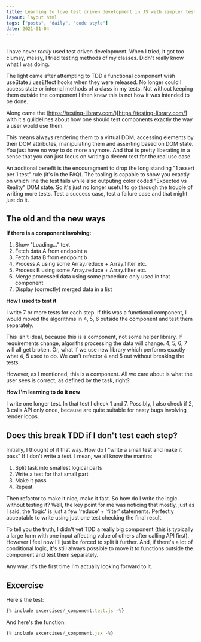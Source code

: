 ```yaml
---
title: Learning to love test driven development in JS with simpler tests
layout: layout.html
tags: ["posts", "daily", "code style"]
date: 2021-01-04
---
```


##

I have never _really_ used test driven development. When I tried, it got too clumsy, messy, I tried testing methods of my classes. Didn't really know what I was doing.

The light came after attempting to TDD a functional component wish useState / useEffect hooks when they were released. No longer could I access state or internal methods of a class in my tests. Not without keeping them outside the component I then knew this is not how it was intended to be done.

Along came the (https://testing-library.com/)[https://testing-library.com/] with it's guildelines about how one should test components exactly the way a user would use them.

This means always rendering them to a virtual DOM, accessing elements by their DOM attributes, manipulating them and asserting based on DOM state. You just have no way to do more anymore. And that is pretty liberating in a sense that you can just focus on writing a decent test for the real use case.

An additonal benefit is the encouragment to drop the long standing "1 assert per 1 test" rule (it's in the FAQ). The tooling is capable to show you exactly on which line the test fails while also outputing color coded "Expected vs Reality" DOM state. So it's just no longer useful to go through the trouble of writing more tests. Test a success case, test a failure case and that might just do it.

## The old and the new ways

**If there is a component involving:**

1. Show "Loading..." text
2. Fetch data A from endpoint a
3. Fetch data B from endpoint b
4. Process A using some Array.reduce + Array.filter etc.
5. Process B using some Array.reduce + Array.filter etc.
6. Merge processed data using some procedure only used in that component
7. Display (correctly) merged data in a list

**How I used to test it**

I write 7 or more tests for each step. If this was a functional component, I would moved the algorithms in 4, 5, 6 outside the component and test them separately.

This isn't ideal, because this is a component, not some helper library. If requirements change, algoriths processing the data will change. 4, 5, 6, 7 will all get broken. Or, what if we use new library which performs exactly what 4, 5 used to do. We can't refactor 4 and 5 out without breaking the tests.

However, as I mentioned, this is a component. All we care about is what the user sees is correct, as defined by the task, right?

**How I'm learning to do it now**

I write one longer test. In that test I check 1 and 7. Possibly, I also check if 2, 3 calls API only once, because are quite suitable for nasty bugs involving render loops.

## Does this break TDD if I don't test each step?

Initially, I thought of it that way. How do I "write a small test and make it pass" If I don't write a test. I mean, we all know the mantra:

1. Split task into smallest logical parts
2. Write a test for that small part
3. Make it pass
4. Repeat

Then refactor to make it nice, make it fast. So how do I write the logic without testing it? Well, the key point for me was noticing that mostly, just as I said, the 'logic' is just a few 'reduce' + 'filter' statements. Perfectly acceptable to write using just one test checking the final result.

To tell you the truth, I didn't yet TDD a really big component (this is typically a large form with one input affecting value of others after calling API first). However I feel now I'll just be forced to split it further. And, if there's a lot of conditional logic, it's still always possible to move it to functions outside the component and test them separately.

Any way, it's the first time I'm actually looking forward to it.

## Excercise

Here's the test:

```js
{% include excercises/_component.test.js -%}
```

And here's the function:

```js
{% include excercises/_component.jsx -%}
```
